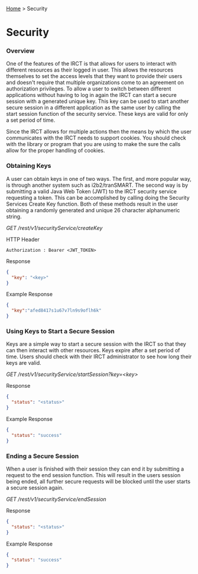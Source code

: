 [Home](./index.md) > Security

# Security
### Overview
One of the features of the IRCT is that allows for users to interact with different resources as their logged in user. This allows the resources themselves to set the access levels that they want to provide their users and doesn't require that multiple organizations come to an agreement on authorization privileges. To allow a user to switch between different applications without having to log in again the IRCT can start a secure session with a generated unique key. This key can be used to start another secure session in a different application as the same user by calling the start session function of the security service. These keys are valid for only a set period of time.

Since the IRCT allows for multiple actions then the means by which the user communicates with the IRCT needs to support cookies. You should check with the library or program that you are using to make the sure the calls allow for the proper handling of cookies.

### Obtaining Keys
A user can obtain keys in one of two ways. The first, and more popular way, is through another system such as i2b2/tranSMART. The second way is by submitting a valid Java Web Token (JWT) to the IRCT security service requesting a token. This can be accomplished by calling doing the Security Services Create Key function. Both of these methods result in the user obtaining a randomly generated and unique 26 character alphanumeric string.

_GET /rest/v1/securityService/createKey_

HTTP Header
```
Authorization : Bearer <JWT_TOKEN>
```

Response
```JSON
{
  "key": "<key>"
}
```

Example Response
```JSON
{
  "key":"afed8417s1u67v7ln9s9oflh6k"
}
```

### Using Keys to Start a Secure Session
Keys are a simple way to start a secure session with the IRCT so that they can then interact with other resources. Keys expire after a set period of time. Users should check with their IRCT administrator to see how long their keys are valid.


*GET /rest/v1/securityService/startSession?key=&lt;key&gt;*

Response
```JSON
{
  "status": "<status>"
}
```


Example Response
```JSON
{
  "status": "success"
}
```

### Ending a Secure Session
When a user is finished with their session they can end it by submitting a request to the end session function. This will result in the users session being ended, all further secure requests will be blocked until the user starts a secure session again.

*GET /rest/v1/securityService/endSession*

Response
```JSON
{
  "status": "<status>"
}
```


Example Response
```JSON
{
  "status": "success"
}
```
